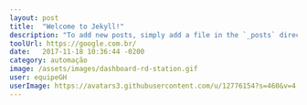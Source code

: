 ```yaml
---
layout: post
title:  "Welcome to Jekyll!"
description: "To add new posts, simply add a file in the `_posts` directory that follows the convention `YYYY-MM-DD-name-of-post.ext` and includes the necessary front matter. Take a look at the source for this post to get an idea about how it works."
toolUrl: https://google.com.br/
date:   2017-11-18 10:36:44 -0200
category: automação
image: /assets/images/dashboard-rd-station.gif
user: equipeGH
userImage: https://avatars3.githubusercontent.com/u/12776154?s=460&v=4
---
```

